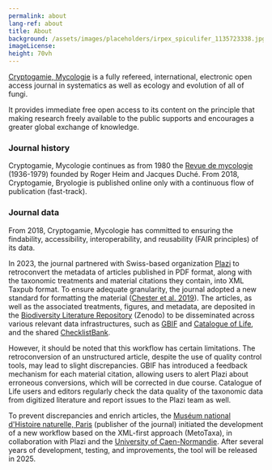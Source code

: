 ```yaml
---
permalink: about
lang-ref: about
title: About
background: /assets/images/placeholders/irpex_spiculifer_1135723338.jpg
imageLicense:
height: 70vh
---
```

[Cryptogamie, Mycologie](https://sciencepress.mnhn.fr/en/periodiques/mycologie) is a fully refereed, international, electronic open access journal in systematics as well as ecology and evolution of all of fungi.

It provides immediate free open access to its content on the principle that making research freely available to the public supports and encourages a greater global exchange of knowledge.

### Journal history

Cryptogamie, Mycologie continues as from 1980 the [Revue de mycologie](https://www.biodiversitylibrary.org/bibliography/169397) (1936-1979) founded by Roger Heim and Jacques Duché. From 2018, Cryptogamie, Bryologie is published online only with a continuous flow of publication (fast-track).

### Journal data

From 2018, Cryptogamie, Mycologie has committed to ensuring the findability, accessibility, interoperability, and reusability (FAIR principles) of its data.

In 2023, the journal partnered with Swiss-based organization [Plazi](https://plazi.org/) to retroconvert the metadata of articles published in PDF format, along with the taxonomic treatments and material citations they contain, into XML Taxpub format. To ensure adequate granularity, the journal adopted a new standard for formatting the material ([Chester et al. 2019](https://doi.org/10.5852/ejt.2019.586)). The articles, as well as the associated treatments, figures, and metadata, are deposited in the [Biodiversity Literature Repository](https://zenodo.org/communities/biosyslit) (Zenodo) to be disseminated across various relevant data infrastructures, such as [GBIF](https://www.gbif.org/) and [Catalogue of Life](https://www.catalogueoflife.org/), and the shared [ChecklistBank](https://www.checklistbank.org/).

However, it should be noted that this workflow has certain limitations. The retroconversion of an unstructured article, despite the use of quality control tools, may lead to slight discrepancies. GBIF has introduced a feedback mechanism for each material citation, allowing users to alert Plazi about erroneous conversions, which will be corrected in due course. Catalogue of Life users and editors regularly check the data quality of the taxonomic data from digitized literature and report issues to the Plazi team as well.

To prevent discrepancies and enrich articles, the [Muséum national d'Histoire naturelle, Paris](https://sciencepress.mnhn.fr) (publisher of the journal) initiated the development of a new workflow based on the XML-first approach (MetoTaxa), in collaboration with Plazi and the [University of Caen-Normandie](https://www.unicaen.fr/). After several years of development, testing, and improvements, the tool will be released in 2025.
